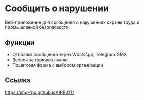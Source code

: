 # Сообщить о нарушении

Веб-приложение для сообщения о нарушениях охраны труда и промышленной безопасности.

## Функции
- Отправка сообщений через WhatsApp, Telegram, SMS
- Звонок на горячую линию
- Пошаговая форма с выбором организации

## Ссылка
https://sngkrpo.github.io/UPBIOT/
